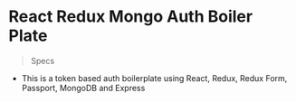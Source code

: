 # React Redux Mongo Auth Boiler Plate

> Specs
 - This is a token based auth boilerplate using React, Redux, Redux Form, Passport, MongoDB and Express
 